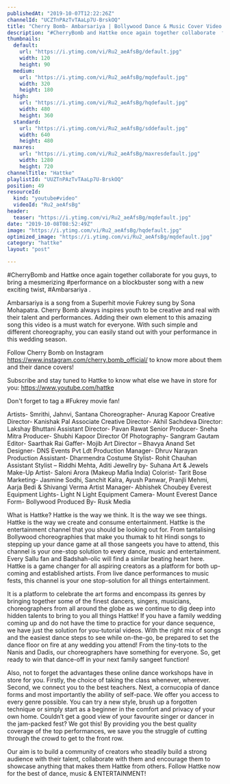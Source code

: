 ```yaml
---
publishedAt: "2019-10-07T12:22:26Z"
channelId: "UCZTnPAzTvTAaLp7U-BrskOQ"
title: "Cherry Bomb- Ambarsariya | Bollywood Dance & Music Cover Video | Hattke"
description: "#CherryBomb and Hattke once again together collaborate  for you guys, to bring a mesmerizing #performance on a blockbuster song with a new exciting twist, #Ambarsariya .\n\nAmbarsariya is a song from a Superhit movie Fukrey sung by Sona Mohapatra.\nCherry Bomb always inspires youth to be creative and real with their talent and performances. Adding their own element to this amazing song this video is a must watch for everyone. With such simple and different choreography, you can easily stand out with your performance in this wedding season.\n\nFollow Cherry Bomb on Instagram https://www.instagram.com/cherry.bomb_official/ to know more about them and their dance covers!\n\nSubscribe and stay tuned to Hattke to know what else we have in store for you: https://www.youtube.com/hattke\n\nDon't forget to tag a #Fukrey movie fan!\n\nArtists- Smrithi, Jahnvi, Santana\nChoreographer- Anurag Kapoor\nCreative Director- Kanishak Pal\nAssociate Creative Director- Akhil Sachdeva\nDirector: Lakshay Bhuttani\nAssistant Director- Pavan Rawat\nSenior Producer- Sneha Mitra\nProducer- Shubhi Kapoor\nDirector Of Photography- Sangram Gautam\nEditor- Saarthak Rai\nGaffer- Mojib\nArt Director – Bhavya Anand\nSet Designer- DNS Events Pvt Ldt\nProduction Manager- Dhruv Narayan\nProduction Assistant- Dharmendra\nCostume Stylist- Rohit Chauhan\nAssistant Stylist – Riddhi Mehta, Aditi\nJewellry by-  Suhana Art & Jewels \nMake-Up Artist- Saloni Arora (Makeup Mafia India)\nColorist- Tarit Bose\nMarketing- Jasmine Sodhi, Sanchit Kalra, Ayush Panwar, Pranjli Mehmi, Aarja Bedi & Shivangi Verma\nArtist Manager- Abhishek Choubey\nEverest Equipment Lights- Light N Light\nEquipment Camera- Mount Everest\nDance Form- Bollywood\nProduced By- Rusk Media\n\nWhat is Hattke? Hattke is the way we think. It is the way we see things. Hattke is the way we create and consume entertainment. Hattke is the entertainment channel that you should be looking out for. From tantalising Bollywood choreographies that make you thumak to hit Hindi songs to stepping up your dance game at all those sangeets you have to attend, this channel is your one-stop solution to every dance, music and entertainment. Every Sallu fan and Badshah-olic will find a similar beating heart here. Hattke is a game changer for all aspiring creators as a platform for both up-coming and established artists. From live dance performances to music fests, this channel is your one stop-solution for all things entertainment.\n\nIt is a platform to celebrate the art forms and encompass its genres by bringing together some of the finest dancers, singers, musicians, choreographers from all around the globe as we continue to dig deep into hidden talents to bring to you all things Hattke! If you have a family wedding coming up and do not have the time to practice for your dance sequence, we have just the solution for you-tutorial videos. With the right mix of songs and the easiest dance steps to see while on-the-go, be prepared to set the dance floor on fire at any wedding you attend! From the tiny-tots to the Nanis and Dadis, our choreographers have something for everyone. So, get ready to win that dance-off in your next family sangeet function! \n\nAlso, not to forget the advantages these online dance workshops have in store for you. Firstly, the choice of taking the class whenever, wherever. Second, we connect you to the best teachers. Next, a cornucopia of dance forms and most importantly the ability of self-pace. We offer you access to every genre possible. You can try a new style, brush up a forgotten technique or simply start as a beginner in the comfort and privacy of your own home. Couldn’t get a good view of your favourite singer or dancer in the jam-packed fest? We got this! By providing you the best quality coverage of the top performances, we save you the struggle of cutting through the crowd to get to the front row. \n\nOur aim is to build a community of creators who steadily build a strong audience with their talent, collaborate with them and encourage them to showcase anything that makes them Hattke from others. \nFollow Hattke now for the best of dance, music & ENTERTAINMENT!"
thumbnails:
  default:
    url: "https://i.ytimg.com/vi/Ru2_aeAfsBg/default.jpg"
    width: 120
    height: 90
  medium:
    url: "https://i.ytimg.com/vi/Ru2_aeAfsBg/mqdefault.jpg"
    width: 320
    height: 180
  high:
    url: "https://i.ytimg.com/vi/Ru2_aeAfsBg/hqdefault.jpg"
    width: 480
    height: 360
  standard:
    url: "https://i.ytimg.com/vi/Ru2_aeAfsBg/sddefault.jpg"
    width: 640
    height: 480
  maxres:
    url: "https://i.ytimg.com/vi/Ru2_aeAfsBg/maxresdefault.jpg"
    width: 1280
    height: 720
channelTitle: "Hattke"
playlistId: "UUZTnPAzTvTAaLp7U-BrskOQ"
position: 49
resourceId:
  kind: "youtube#video"
  videoId: "Ru2_aeAfsBg"
header:
  teaser: "https://i.ytimg.com/vi/Ru2_aeAfsBg/mqdefault.jpg"
date: "2019-10-08T08:52:49Z"
image: "https://i.ytimg.com/vi/Ru2_aeAfsBg/hqdefault.jpg"
optimized_image: "https://i.ytimg.com/vi/Ru2_aeAfsBg/mqdefault.jpg"
category: "hattke"
layout: "post"

---
```

#CherryBomb and Hattke once again together collaborate  for you guys, to bring a mesmerizing #performance on a blockbuster song with a new exciting twist, #Ambarsariya .

Ambarsariya is a song from a Superhit movie Fukrey sung by Sona Mohapatra.
Cherry Bomb always inspires youth to be creative and real with their talent and performances. Adding their own element to this amazing song this video is a must watch for everyone. With such simple and different choreography, you can easily stand out with your performance in this wedding season.

Follow Cherry Bomb on Instagram https://www.instagram.com/cherry.bomb_official/ to know more about them and their dance covers!

Subscribe and stay tuned to Hattke to know what else we have in store for you: https://www.youtube.com/hattke

Don't forget to tag a #Fukrey movie fan!

Artists- Smrithi, Jahnvi, Santana
Choreographer- Anurag Kapoor
Creative Director- Kanishak Pal
Associate Creative Director- Akhil Sachdeva
Director: Lakshay Bhuttani
Assistant Director- Pavan Rawat
Senior Producer- Sneha Mitra
Producer- Shubhi Kapoor
Director Of Photography- Sangram Gautam
Editor- Saarthak Rai
Gaffer- Mojib
Art Director – Bhavya Anand
Set Designer- DNS Events Pvt Ldt
Production Manager- Dhruv Narayan
Production Assistant- Dharmendra
Costume Stylist- Rohit Chauhan
Assistant Stylist – Riddhi Mehta, Aditi
Jewellry by-  Suhana Art & Jewels 
Make-Up Artist- Saloni Arora (Makeup Mafia India)
Colorist- Tarit Bose
Marketing- Jasmine Sodhi, Sanchit Kalra, Ayush Panwar, Pranjli Mehmi, Aarja Bedi & Shivangi Verma
Artist Manager- Abhishek Choubey
Everest Equipment Lights- Light N Light
Equipment Camera- Mount Everest
Dance Form- Bollywood
Produced By- Rusk Media

What is Hattke? Hattke is the way we think. It is the way we see things. Hattke is the way we create and consume entertainment. Hattke is the entertainment channel that you should be looking out for. From tantalising Bollywood choreographies that make you thumak to hit Hindi songs to stepping up your dance game at all those sangeets you have to attend, this channel is your one-stop solution to every dance, music and entertainment. Every Sallu fan and Badshah-olic will find a similar beating heart here. Hattke is a game changer for all aspiring creators as a platform for both up-coming and established artists. From live dance performances to music fests, this channel is your one stop-solution for all things entertainment.

It is a platform to celebrate the art forms and encompass its genres by bringing together some of the finest dancers, singers, musicians, choreographers from all around the globe as we continue to dig deep into hidden talents to bring to you all things Hattke! If you have a family wedding coming up and do not have the time to practice for your dance sequence, we have just the solution for you-tutorial videos. With the right mix of songs and the easiest dance steps to see while on-the-go, be prepared to set the dance floor on fire at any wedding you attend! From the tiny-tots to the Nanis and Dadis, our choreographers have something for everyone. So, get ready to win that dance-off in your next family sangeet function! 

Also, not to forget the advantages these online dance workshops have in store for you. Firstly, the choice of taking the class whenever, wherever. Second, we connect you to the best teachers. Next, a cornucopia of dance forms and most importantly the ability of self-pace. We offer you access to every genre possible. You can try a new style, brush up a forgotten technique or simply start as a beginner in the comfort and privacy of your own home. Couldn’t get a good view of your favourite singer or dancer in the jam-packed fest? We got this! By providing you the best quality coverage of the top performances, we save you the struggle of cutting through the crowd to get to the front row. 

Our aim is to build a community of creators who steadily build a strong audience with their talent, collaborate with them and encourage them to showcase anything that makes them Hattke from others. 
Follow Hattke now for the best of dance, music & ENTERTAINMENT!